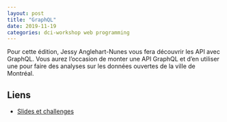 ```yaml
---
layout: post
title: "GraphQL"
date: 2019-11-19
categories: dci-workshop web programming
---
```


Pour cette édition, Jessy Anglehart-Nunes vous fera découvrir les API avec GraphQL. Vous aurez l’occasion de monter une API GraphQL et d’en utiliser une pour faire des analyses sur les données ouvertes de la ville de Montréal.

## Liens

- [Slides et challenges](https://github.com/ges134/dci-ws-graphql)
